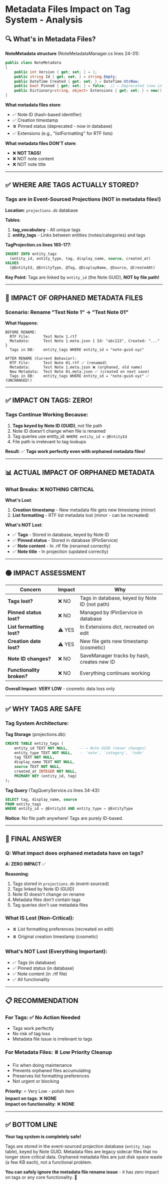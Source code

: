 # Metadata Files Impact on Tag System - Analysis

## 🔍 **What's in Metadata Files?**

**NoteMetadata structure** (NoteMetadataManager.cs lines 24-31):
```csharp
public class NoteMetadata
{
    public int Version { get; set; } = 1;
    public string Id { get; set; } = string.Empty;
    public DateTime Created { get; set; } = DateTime.UtcNow;
    public bool Pinned { get; set; } = false;  // ← Deprecated (now in IPinService)
    public Dictionary<string, object> Extensions { get; set; } = new();  // ← List formatting, etc.
}
```

**What metadata files store**:
- ✅ Note ID (hash-based identifier)
- ✅ Creation timestamp
- ⏸️ Pinned status (deprecated - now in database)
- ✅ Extensions (e.g., "listFormatting" for RTF lists)

**What metadata files DON'T store**:
- ❌ **NOT TAGS!**
- ❌ NOT note content
- ❌ NOT note title

---

## ✅ **WHERE ARE TAGS ACTUALLY STORED?**

### **Tags are in Event-Sourced Projections** (NOT in metadata files!)

**Location**: `projections.db` database

**Tables**:
1. **tag_vocabulary** - All unique tags
2. **entity_tags** - Links between entities (notes/categories) and tags

**TagProjection.cs lines 165-177**:
```sql
INSERT INTO entity_tags 
  (entity_id, entity_type, tag, display_name, source, created_at)
VALUES 
  (@EntityId, @EntityType, @Tag, @DisplayName, @Source, @CreatedAt)
```

**Key Point**: Tags are linked by `entity_id` (the Note GUID), **NOT by file path!**

---

## 🎯 **IMPACT OF ORPHANED METADATA FILES**

### **Scenario: Rename "Test Note 1" → "Test Note 01"**

**What Happens**:
```
BEFORE RENAME:
  RTF File:      Test Note 1.rtf
  Metadata:      Test Note 1.meta.json { Id: "abc123", Created: "..." }
  Tags in DB:    entity_tags WHERE entity_id = "note-guid-xyz"

AFTER RENAME (Current Behavior):
  RTF File:      Test Note 01.rtf ✅ (renamed)
  Metadata:      Test Note 1.meta.json ❌ (orphaned, old name)
  New Metadata:  Test Note 01.meta.json ✅ (created on next save)
  Tags in DB:    entity_tags WHERE entity_id = "note-guid-xyz" ✅ (UNCHANGED!)
```

---

## ✅ **IMPACT ON TAGS: ZERO!** 

### **Tags Continue Working Because**:

1. **Tags keyed by Note ID (GUID)**, not file path
2. Note ID doesn't change when file is renamed
3. Tag queries use entity_id: `WHERE entity_id = @EntityId`
4. File path is irrelevant to tag lookups

**Result**: ✅ **Tags work perfectly even with orphaned metadata files!**

---

## 📊 **ACTUAL IMPACT OF ORPHANED METADATA**

### **What Breaks**: ❌ NOTHING CRITICAL

**What's Lost**:
1. **Creation timestamp** - New metadata file gets new timestamp (minor)
2. **List formatting** - RTF list metadata lost (minor - can be recreated)

**What's NOT Lost**:
- ✅ **Tags** - Stored in database, keyed by Note ID
- ✅ **Pinned status** - Stored in database (IPinService)
- ✅ **Note content** - In .rtf file (renamed correctly)
- ✅ **Note title** - In projection (updated correctly)

---

## 🟢 **IMPACT ASSESSMENT**

| Concern | Impact | Why |
|---------|--------|-----|
| **Tags lost?** | ❌ NO | Tags in database, keyed by Note ID (not path) |
| **Pinned status lost?** | ❌ NO | Managed by IPinService in database |
| **List formatting lost?** | ⚠️ YES | In Extensions dict, recreated on edit |
| **Creation date lost?** | ⚠️ YES | New file gets new timestamp (cosmetic) |
| **Note ID changes?** | ❌ NO | SaveManager tracks by hash, creates new ID |
| **Functionality broken?** | ❌ NO | Everything continues working |

**Overall Impact**: **VERY LOW** - cosmetic data loss only

---

## ✅ **WHY TAGS ARE SAFE**

### **Tag System Architecture**:

**Tag Storage** (projections.db):
```sql
CREATE TABLE entity_tags (
    entity_id TEXT NOT NULL,     -- ← Note GUID (never changes)
    entity_type TEXT NOT NULL,   -- 'note', 'category', 'todo'
    tag TEXT NOT NULL,
    display_name TEXT NOT NULL,
    source TEXT NOT NULL,
    created_at INTEGER NOT NULL,
    PRIMARY KEY (entity_id, tag)
);
```

**Tag Query** (TagQueryService.cs lines 34-43):
```sql
SELECT tag, display_name, source 
FROM entity_tags
WHERE entity_id = @EntityId AND entity_type = @EntityType
```

**Notice**: No file path anywhere! Tags are purely ID-based.

---

## 🎯 **FINAL ANSWER**

### **Q: What impact does orphaned metadata have on tags?**

**A: ZERO IMPACT** ✅

**Reasoning**:
1. Tags stored in `projections.db` (event-sourced)
2. Tags linked by Note ID (GUID)
3. Note ID doesn't change on rename
4. Metadata files don't contain tags
5. Tag queries don't use metadata files

### **What IS Lost** (Non-Critical):
- ⏸️ List formatting preferences (recreated on edit)
- ⏸️ Original creation timestamp (cosmetic)

### **What's NOT Lost** (Everything Important):
- ✅ Tags (in database)
- ✅ Pinned status (in database)
- ✅ Note content (in .rtf file)
- ✅ All functionality

---

## 📋 **RECOMMENDATION**

### **For Tags**: ✅ **No Action Needed**
- Tags work perfectly
- No risk of tag loss
- Metadata file issue is irrelevant to tags

### **For Metadata Files**: ⏸️ **Low Priority Cleanup**
- Fix when doing maintenance
- Prevents orphaned files accumulating
- Preserves list formatting preferences
- Not urgent or blocking

**Priority**: ⭐ Very Low - polish item  
**Impact on tags**: ❌ **NONE**  
**Impact on functionality**: ❌ **NONE**

---

## ✅ **BOTTOM LINE**

**Your tag system is completely safe!** 

Tags are stored in the event-sourced projection database (`entity_tags` table), keyed by Note GUID. Metadata files are legacy sidecar files that no longer store critical data. Orphaned metadata files are just disk space waste (a few KB each), not a functional problem.

**You can safely ignore the metadata file rename issue** - it has zero impact on tags or any core functionality. 🎯

